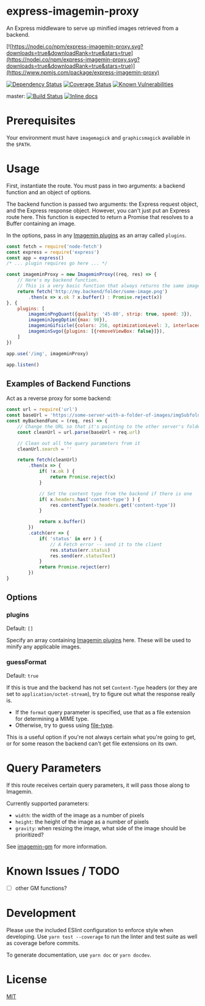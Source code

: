 # express-imagemin-proxy

An Express middleware to serve up minified images retrieved from a backend.

[![https://nodei.co/npm/express-imagemin-proxy.svg?downloads=true&downloadRank=true&stars=true](https://nodei.co/npm/express-imagemin-proxy.svg?downloads=true&downloadRank=true&stars=true)](https://www.npmjs.com/package/express-imagemin-proxy)

[![Dependency Status](https://david-dm.org/tprobinson/express-imagemin-proxy.svg)](https://david-dm.org)
[![Coverage Status](https://coveralls.io/repos/github/tprobinson/express-imagemin-proxy/badge.svg?branch=master)](https://coveralls.io/github/tprobinson/express-imagemin-proxy?branch=master)
[![Known Vulnerabilities](https://snyk.io/test/github/tprobinson/express-imagemin-proxy/badge.svg?targetFile=package.json)](https://snyk.io/test/github/tprobinson/express-imagemin-proxy?targetFile=package.json)

master: [![Build Status](https://travis-ci.org/tprobinson/express-imagemin-proxy.svg?branch=master)](https://travis-ci.org/tprobinson/express-imagemin-proxy)
[![Inline docs](http://inch-ci.org/github/tprobinson/express-imagemin-proxy.svg?branch=master)](http://inch-ci.org/github/tprobinson/express-imagemin-proxy)


# Prerequisites

Your environment must have `imagemagick` and `graphicsmagick` available in the `$PATH`.

# Usage

First, instantiate the route. You must pass in two arguments: a backend function and an object of options.

The backend function is passed two arguments: the Express request object, and the Express response object. However, you can't just put an Express route here. This function is expected to return a Promise that resolves to a Buffer containing an image.

In the options, pass in any [Imagemin plugins](https://www.npmjs.com/search?q=keywords:imageminplugin) as an array called `plugins`.

```js
const fetch = require('node-fetch')
const express = require('express')
const app = express()
/* ... plugin requires go here ... */

const imageminProxy = new ImageminProxy((req, res) => {
	// Here's my backend function.
	// This is a very basic function that always returns the same image.
	return fetch('http://my.backend/folder/some-image.png')
		.then(x => x.ok ? x.buffer() : Promise.reject(x))
}, {
	plugins: [
		imageminPngQuant({quality: '45-80', strip: true, speed: 3}),
		imageminJpegOptim({max: 90}),
		imageminGifsicle({colors: 256, optimizationLevel: 3, interlaced: true}),
		imageminSvgo({plugins: [{removeViewBox: false}]}),
	]
})

app.use('/img', imageminProxy)

app.listen()
```

## Examples of Backend Functions

Act as a reverse proxy for some backend:
```js
const url = require('url')
const baseUrl = 'https://some-server-with-a-folder-of-images/imgSubfolder'
const myBackendFunc = (req, res) => {
	// Change the URL so that it's pointing to the other server's folder
	const cleanUrl = url.parse(baseUrl + req.url)

	// Clean out all the query parameters from it
	cleanUrl.search = ''

	return fetch(cleanUrl)
		.then(x => {
			if( !x.ok ) {
				return Promise.reject(x)
			}

			// Set the content type from the backend if there is one
			if( x.headers.has('content-type') ) {
				res.contentType(x.headers.get('content-type'))
			}

			return x.buffer()
		})
		.catch(err => {
			if( 'status' in err ) {
				// A Fetch error -- send it to the client
				res.status(err.status)
				res.send(err.statusText)
			}
			return Promise.reject(err)
		})
}
```

## Options

### plugins

Default: `[]`

Specify an array containing [Imagemin plugins](https://www.npmjs.com/search?q=keywords:imageminplugin) here. These will be used to minify any applicable images.

### guessFormat

Default: `true`

If this is true and the backend has not set `Content-Type` headers (or they are set to `application/octet-stream`), try to figure out what the response really is.

* If the `format` query parameter is specified, use that as a file extension for determining a MIME type.
* Otherwise, try to guess using [file-type](https://www.npmjs.com/package/file-type).

This is a useful option if you're not always certain what you're going to get, or for some reason the backend can't get file extensions on its own.


# Query Parameters

If this route receives certain query parameters, it will pass those along to Imagemin.

Currently supported parameters:
* `width`: the width of the image as a number of pixels
* `height`: the height of the image as a number of pixels
* `gravity`: when resizing the image, what side of the image should be prioritized?

See [imagemin-gm](https://www.npmjs.com/package/imagemin-gm) for more information.

# Known Issues / TODO

- [ ] other GM functions?

# Development

Please use the included ESlint configuration to enforce style when developing. Use `yarn test --coverage` to run the linter and test suite as well as coverage before commits.

To generate documentation, use `yarn doc` or `yarn docdev`.

# License

[MIT](https://www.tldrlegal.com/l/mit)

